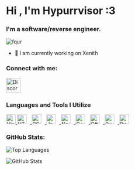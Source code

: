 <h1>Hi , I'm Hypurrvisor :3</h1>
<h3>I'm a software/reverse engineer.</h3>

<p>
  <img src="https://komarev.com/ghpvc/?username=fqur&label=Profile%20views&color=0e75b6&style=flat" alt="fqur" />
</p>

- 🎉 I am currently working on Xenith

<h3>Connect with me:</h3>
<p>
  <a href="https://discord.com/users/1258049582340902912" target="_blank">
    <img src="https://img.icons8.com/color/48/000000/discord-logo.png" alt="Discord" height="40" width="40" />
  </a>
</p>

<h3>Languages and Tools I Utilize</h3>
<p>
  <a href="https://code.visualstudio.com/" target="_blank" rel="noreferrer" class="icon-link">
    <img alt="Visual Studio Code" width="26px" src="https://cdn.jsdelivr.net/gh/devicons/devicon/icons/vscode/vscode-original.svg" />
  </a>
  <a href="https://developer.mozilla.org/en-US/docs/Web/HTML" target="_blank" rel="noreferrer" class="icon-link">
    <img alt="HTML5" width="26px" src="https://cdn.jsdelivr.net/gh/devicons/devicon/icons/html5/html5-original.svg" style="padding-right:10px;" />
  </a>
  <a href="https://www.w3schools.com/css/" target="_blank" rel="noreferrer" class="icon-link">
    <img alt="CSS3" width="26px" src="https://cdn.jsdelivr.net/gh/devicons/devicon/icons/css3/css3-original.svg" style="padding-right:10px;" />
  </a>
  <a href="https://developer.mozilla.org/en-US/docs/Web/JavaScript" target="_blank" rel="noreferrer" class="icon-link">
    <img alt="JavaScript" width="26px" src="https://cdn.jsdelivr.net/gh/devicons/devicon/icons/javascript/javascript-original.svg" style="padding-right:10px;" />
  </a>
  <a href="https://nodejs.org/" target="_blank" rel="noreferrer" class="icon-link">
    <img alt="Node.js" width="26px" src="https://cdn.jsdelivr.net/gh/devicons/devicon/icons/nodejs/nodejs-original.svg" style="padding-right:10px;" />
  </a>
  <a href="https://isocpp.org/" target="_blank" rel="noreferrer" class="icon-link">
    <img alt="C++" width="26px" src="https://cdn.jsdelivr.net/gh/devicons/devicon/icons/cplusplus/cplusplus-original.svg" style="padding-right:10px;" />
  </a>
  <a href="https://learn.microsoft.com/en-us/dotnet/csharp/" target="_blank" rel="noreferrer" class="icon-link">
    <img alt="C#" width="26px" src="https://cdn.jsdelivr.net/gh/devicons/devicon/icons/csharp/csharp-original.svg" style="padding-right:10px;" />
  </a>
  <a href="https://www.rust-lang.org/" target="_blank" rel="noreferrer" class="icon-link">
    <img alt="Rust" width="26px" src="https://rust-lang.org/logos/rust-logo-512x512.png" style="padding-right:10px;" />
  </a>
  <a href="https://www.ruby-lang.org/" target="_blank" rel="noreferrer" class="icon-link">
    <img alt="Ruby" width="26px" src="https://cdn.jsdelivr.net/gh/devicons/devicon/icons/ruby/ruby-original.svg" style="padding-right:10px;" />
  </a>
</p>

<h3>GitHub Stats:</h3>
<p>
  <img src="https://github-readme-stats.vercel.app/api/top-langs?username=fqur&layout=compact&theme=dark&hide=Jupyter%20Notebook,TypeScript,HTML,Shell,Dockerfile,Vue&langs_count=7" alt="Top Languages" />
</p>
<p>
  <img src="https://github-readme-stats.vercel.app/api?username=fqur&show_icons=true&locale=en&theme=dark&cache_buster=1" alt="GitHub Stats" />
</p>
